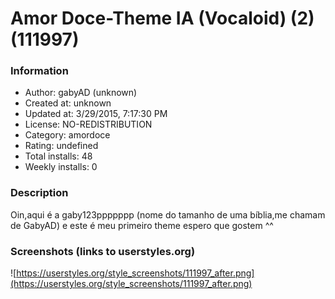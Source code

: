 # Amor Doce-Theme IA (Vocaloid) (2) (111997)

### Information
- Author: gabyAD (unknown)
- Created at: unknown
- Updated at: 3/29/2015, 7:17:30 PM
- License: NO-REDISTRIBUTION
- Category: amordoce
- Rating: undefined
- Total installs: 48
- Weekly installs: 0


### Description
Oin,aqui é a gaby123ppppppp (nome do tamanho de uma bíblia,me chamam de GabyAD) e este é meu primeiro theme espero que gostem ^^


### Screenshots (links to userstyles.org)
![https://userstyles.org/style_screenshots/111997_after.png](https://userstyles.org/style_screenshots/111997_after.png)


